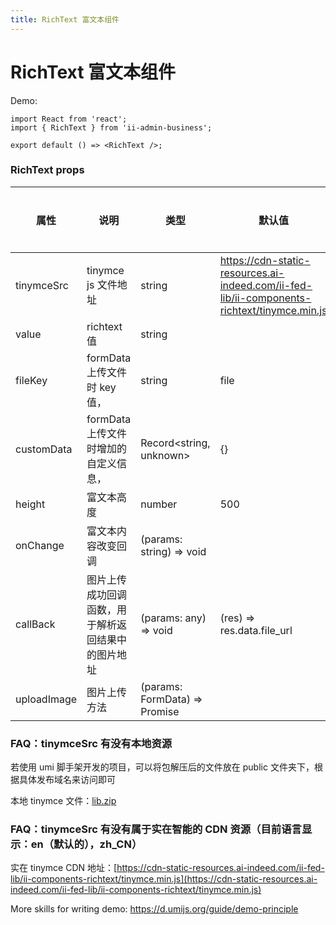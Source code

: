 ```yaml
---
title: RichText 富文本组件
---
```


# RichText 富文本组件

Demo:

```tsx
import React from 'react';
import { RichText } from 'ii-admin-business';

export default () => <RichText />;
```

### RichText props

| 属性        | 说明                                               | 类型                          | 默认值                                                                                      | 是否必传 | 版本 |
| ----------- | -------------------------------------------------- | ----------------------------- | ------------------------------------------------------------------------------------------- | -------- | ---- |
| tinymceSrc  | tinymce js 文件地址                                | string                        | https://cdn-static-resources.ai-indeed.com/ii-fed-lib/ii-components-richtext/tinymce.min.js | 否       |      |
| value       | richtext 值                                        | string                        |                                                                                             | 否       |      |
| fileKey     | formData 上传文件时 key 值，                       | string                        | file                                                                                        | 否       |      |
| customData  | formData 上传文件时增加的自定义信息，              | Record<string, unknown>       | {}                                                                                          | 否       |      |
| height      | 富文本高度                                         | number                        | 500                                                                                         | 否       |      |
| onChange    | 富文本内容改变回调                                 | (params: string) => void      |                                                                                             | 否       |      |
| callBack    | 图片上传成功回调函数，用于解析返回结果中的图片地址 | (params: any) => void         | (res) => res.data.file_url                                                                  | 否       |      |
| uploadImage | 图片上传方法                                       | (params: FormData) => Promise |                                                                                             | 否       |      |

### FAQ：tinymceSrc 有没有本地资源

若使用 umi 脚手架开发的项目，可以将包解压后的文件放在 public 文件夹下，根据具体发布域名来访问即可

本地 tinymce 文件：[lib.zip](https://lagrangelabs.github.io/ii-admin-business/lib.zip)

### FAQ：tinymceSrc 有没有属于实在智能的 CDN 资源（目前语言显示：en（默认的），zh_CN）

实在 tinymce CDN 地址：[https://cdn-static-resources.ai-indeed.com/ii-fed-lib/ii-components-richtext/tinymce.min.js](https://cdn-static-resources.ai-indeed.com/ii-fed-lib/ii-components-richtext/tinymce.min.js)

More skills for writing demo: https://d.umijs.org/guide/demo-principle
